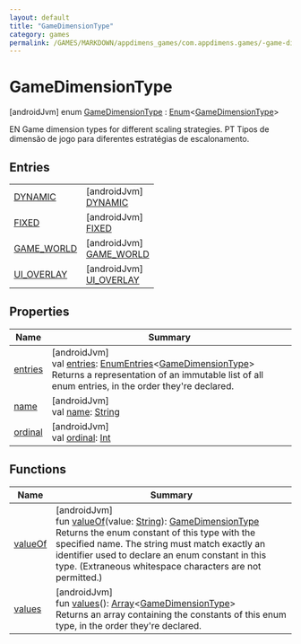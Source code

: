 ```yaml
---
layout: default
title: "GameDimensionType"
category: games
permalink: /GAMES/MARKDOWN/appdimens_games/com.appdimens.games/-game-dimension-type/index.html
---
```


# GameDimensionType

[androidJvm]
enum [GameDimensionType](index.md) : [Enum](https://kotlinlang.org/api/core/kotlin-stdlib/kotlin/-enum/index.html)<[GameDimensionType](index.md)> 

EN Game dimension types for different scaling strategies. PT Tipos de dimensão de jogo para diferentes estratégias de escalonamento.

## Entries

| | |
|---|---|
| [DYNAMIC](-d-y-n-a-m-i-c/index.md) | [androidJvm]<br>[DYNAMIC](-d-y-n-a-m-i-c/index.md) |
| [FIXED](-f-i-x-e-d/index.md) | [androidJvm]<br>[FIXED](-f-i-x-e-d/index.md) |
| [GAME_WORLD](-g-a-m-e_-w-o-r-l-d/index.md) | [androidJvm]<br>[GAME_WORLD](-g-a-m-e_-w-o-r-l-d/index.md) |
| [UI_OVERLAY](-u-i_-o-v-e-r-l-a-y/index.md) | [androidJvm]<br>[UI_OVERLAY](-u-i_-o-v-e-r-l-a-y/index.md) |

## Properties

| Name | Summary |
|---|---|
| [entries](entries.md) | [androidJvm]<br>val [entries](entries.md): [EnumEntries](https://kotlinlang.org/api/core/kotlin-stdlib/kotlin.enums/-enum-entries/index.html)<[GameDimensionType](index.md)><br>Returns a representation of an immutable list of all enum entries, in the order they're declared. |
| [name](../-game-viewport-mode/-c-r-o-p/index.md#-372974862%2FProperties%2F-188932584) | [androidJvm]<br>val [name](../-game-viewport-mode/-c-r-o-p/index.md#-372974862%2FProperties%2F-188932584): [String](https://kotlinlang.org/api/core/kotlin-stdlib/kotlin/-string/index.html) |
| [ordinal](../-game-viewport-mode/-c-r-o-p/index.md#-739389684%2FProperties%2F-188932584) | [androidJvm]<br>val [ordinal](../-game-viewport-mode/-c-r-o-p/index.md#-739389684%2FProperties%2F-188932584): [Int](https://kotlinlang.org/api/core/kotlin-stdlib/kotlin/-int/index.html) |

## Functions

| Name | Summary |
|---|---|
| [valueOf](value-of.md) | [androidJvm]<br>fun [valueOf](value-of.md)(value: [String](https://kotlinlang.org/api/core/kotlin-stdlib/kotlin/-string/index.html)): [GameDimensionType](index.md)<br>Returns the enum constant of this type with the specified name. The string must match exactly an identifier used to declare an enum constant in this type. (Extraneous whitespace characters are not permitted.) |
| [values](values.md) | [androidJvm]<br>fun [values](values.md)(): [Array](https://kotlinlang.org/api/core/kotlin-stdlib/kotlin/-array/index.html)<[GameDimensionType](index.md)><br>Returns an array containing the constants of this enum type, in the order they're declared. |